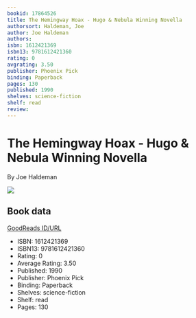 ```yaml
---
bookid: 17864526
title: The Hemingway Hoax - Hugo & Nebula Winning Novella
authorsort: Haldeman, Joe
author: Joe Haldeman
authors: 
isbn: 1612421369
isbn13: 9781612421360
rating: 0
avgrating: 3.50
publisher: Phoenix Pick
binding: Paperback
pages: 130
published: 1990
shelves: science-fiction
shelf: read
review: 
---
```


# The Hemingway Hoax - Hugo & Nebula Winning Novella

By Joe Haldeman

![](../../1384023528l/17864526.jpg)

## Book data

[GoodReads ID/URL](https://www.goodreads.com/book/show/17864526)

- ISBN: 1612421369
- ISBN13: 9781612421360
- Rating: 0
- Average Rating: 3.50
- Published: 1990
- Publisher: Phoenix Pick
- Binding: Paperback
- Shelves: science-fiction
- Shelf: read
- Pages: 130

